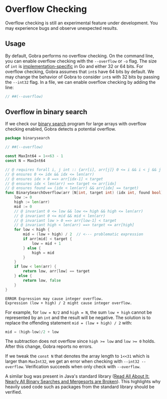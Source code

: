 # Overflow Checking
<div class="warning">
Overflow checking is still an experimental feature under development.
You may experience bugs and observe unexpected results.
</div>

## Usage
By default, Gobra performs no overflow checking.
On the command line, you can enable overflow checking with the `--overflow` or `-o` flag.
The size of `int` is [implementation-specific](https://go.dev/ref/spec#Numeric_types)  in Go and either 32 or 64 bits.
For overflow checking, Gobra assumes that `int`s have 64 bits by default.
We may change the behavior of Gobra to consider `int`s with 32 bits by passing the `--int32` flag.
In a file, we can enable overflow checking by adding the line:
```go
// ##(--overflow)
```

## Overflow in binary search
If we check our [binary search](./loops-binarysearch.md) program for large arrays with overflow checking enabled, Gobra detects a potential overflow.
``` go
package binarysearch

// ##(--overflow)

const MaxInt64 = 1<<63 - 1
const N = MaxInt64

// @ requires forall i, j int :: {arr[i], arr[j]} 0 <= i && i < j && j < len(arr) ==> arr[i] <= arr[j]
// @ ensures 0 <= idx && idx <= len(arr)
// @ ensures idx > 0 ==> arr[idx-1] < target
// @ ensures idx < len(arr) ==> target <= arr[idx]
// @ ensures found == (idx < len(arr) && arr[idx] == target)
func BinarySearchOverflow(arr [N]int, target int) (idx int, found bool) {
	low := 0
	high := len(arr)
	mid := 0
	// @ invariant 0 <= low && low <= high && high <= len(arr)
	// @ invariant 0 <= mid && mid < len(arr)
	// @ invariant low > 0 ==> arr[low-1] < target
	// @ invariant high < len(arr) ==> target <= arr[high]
	for low < high {
		mid = (low + high) / 2  // <--- problematic expression
		if arr[mid] < target {
			low = mid + 1
		} else {
			high = mid
		}
	}
	if low < len(arr) {
	 	return low, arr[low] == target
	} else {
	 	return low, false
	}
}
```
``` text
ERROR Expression may cause integer overflow.
Expression (low + high) / 2 might cause integer overflow.
```
<!-- TODO if it works without error use: `return low, low < len(arr) && arr[low] == target` otherwise explain why not
Relevant issue: https://github.com/viperproject/gobra/issues/816 -->
For example, for `low = N/2` and `high = N`, the sum `low + high` cannot be represented by an `int` and the result will be negative.
The solution is to replace the offending statement `mid = (low + high) / 2` with:
``` go
mid = (high-low)/2 + low
```
The subtraction does not overflow since `high >= low` and `low >= 0` holds.
After this change, Gobra reports no errors.


If we tweak the `const N` that denotes the array length to `1<<31` which is larger than `MaxInt32`, we get an error when checking with `--int32 --overflow`.
Verification succeeds when only check with `--overflow`.

A similar bug was present in Java's standard library ([Read All About It: Nearly All Binary Searches and Mergesorts are Broken](https://research.google/blog/extra-extra-read-all-about-it-nearly-all-binary-searches-and-mergesorts-are-broken/)).
This highlights why heavily used code such as packages from the standard library should be verified.
